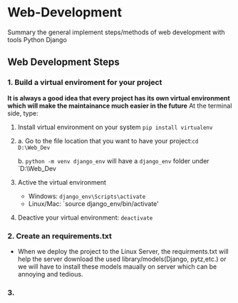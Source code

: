 # Web-Development
Summary the general implement steps/methods of web development with tools Python Django
## Web Development Steps
### 1. Build a virtual enviroment for your project
**It is always a good idea that every project has its own virtual environment which will make the maintainance much easier in the future**
At the terminal side, type:
 1. Install virtual environment on your system `pip install virtualenv`
 2. a. Go to the file location that you want to have your project:`cd D:\Web_Dev`
    
    b. `python -m venv django_env` will have a `django_env` folder under  `D:\Web_Dev
 3. Active the virtual environment
    - Windows: `django_env\Scripts\activate`
    - Linux/Mac: `source django_env/bin/activate'
 4. Deactive your virtual environment: `deactivate`

### 2. Create an requirements.txt
 - When we deploy the project to the Linux Server, the requirments.txt will help the server download the used library/models(Django, pytz,etc.) or we will have to install these models maually on server which can be annoying and tedious.
 
### 3. 
